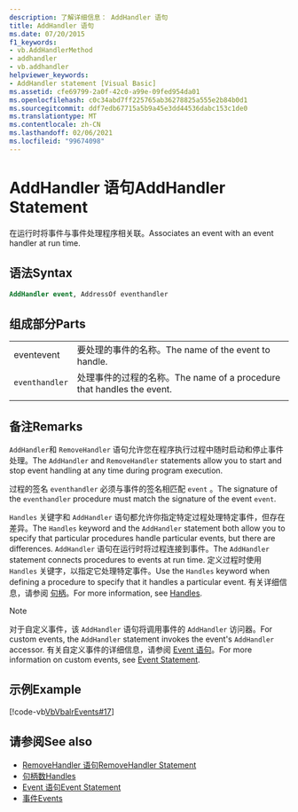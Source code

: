 ```yaml
---
description: 了解详细信息： AddHandler 语句
title: AddHandler 语句
ms.date: 07/20/2015
f1_keywords:
- vb.AddHandlerMethod
- addhandler
- vb.addhandler
helpviewer_keywords:
- AddHandler statement [Visual Basic]
ms.assetid: cfe69799-2a0f-42c0-a99e-09fed954da01
ms.openlocfilehash: c0c34abd7ff225765ab36278825a555e2b84b0d1
ms.sourcegitcommit: ddf7edb67715a5b9a45e3dd44536dabc153c1de0
ms.translationtype: MT
ms.contentlocale: zh-CN
ms.lasthandoff: 02/06/2021
ms.locfileid: "99674098"
---
```

# <a name="addhandler-statement"></a><span data-ttu-id="8aa11-103">AddHandler 语句</span><span class="sxs-lookup"><span data-stu-id="8aa11-103">AddHandler Statement</span></span>

<span data-ttu-id="8aa11-104">在运行时将事件与事件处理程序相关联。</span><span class="sxs-lookup"><span data-stu-id="8aa11-104">Associates an event with an event handler at run time.</span></span>  
  
## <a name="syntax"></a><span data-ttu-id="8aa11-105">语法</span><span class="sxs-lookup"><span data-stu-id="8aa11-105">Syntax</span></span>  
  
```vb  
AddHandler event, AddressOf eventhandler  
```  
  
## <a name="parts"></a><span data-ttu-id="8aa11-106">组成部分</span><span class="sxs-lookup"><span data-stu-id="8aa11-106">Parts</span></span>  

|||
|---|---|
|<span data-ttu-id="8aa11-107">event</span><span class="sxs-lookup"><span data-stu-id="8aa11-107">event</span></span>|<span data-ttu-id="8aa11-108">要处理的事件的名称。</span><span class="sxs-lookup"><span data-stu-id="8aa11-108">The name of the event to handle.</span></span>|  
|`eventhandler`|<span data-ttu-id="8aa11-109">处理事件的过程的名称。</span><span class="sxs-lookup"><span data-stu-id="8aa11-109">The name of a procedure that handles the event.</span></span>|
|||
  
## <a name="remarks"></a><span data-ttu-id="8aa11-110">备注</span><span class="sxs-lookup"><span data-stu-id="8aa11-110">Remarks</span></span>  

 <span data-ttu-id="8aa11-111">`AddHandler`和 `RemoveHandler` 语句允许您在程序执行过程中随时启动和停止事件处理。</span><span class="sxs-lookup"><span data-stu-id="8aa11-111">The `AddHandler` and `RemoveHandler` statements allow you to start and stop event handling at any time during program execution.</span></span>  
  
 <span data-ttu-id="8aa11-112">过程的签名 `eventhandler` 必须与事件的签名相匹配 `event` 。</span><span class="sxs-lookup"><span data-stu-id="8aa11-112">The signature of the `eventhandler` procedure must match the signature of the event `event`.</span></span>  
  
 <span data-ttu-id="8aa11-113">`Handles` 关键字和 `AddHandler` 语句都允许你指定特定过程处理特定事件，但存在差异。</span><span class="sxs-lookup"><span data-stu-id="8aa11-113">The `Handles` keyword and the `AddHandler` statement both allow you to specify that particular procedures handle particular events, but there are differences.</span></span> <span data-ttu-id="8aa11-114">`AddHandler` 语句在运行时将过程连接到事件。</span><span class="sxs-lookup"><span data-stu-id="8aa11-114">The `AddHandler` statement connects procedures to events at run time.</span></span> <span data-ttu-id="8aa11-115">定义过程时使用 `Handles` 关键字，以指定它处理特定事件。</span><span class="sxs-lookup"><span data-stu-id="8aa11-115">Use the `Handles` keyword when defining a procedure to specify that it handles a particular event.</span></span> <span data-ttu-id="8aa11-116">有关详细信息，请参阅 [句柄](handles-clause.md)。</span><span class="sxs-lookup"><span data-stu-id="8aa11-116">For more information, see [Handles](handles-clause.md).</span></span>  
  
> [!NOTE]
> <span data-ttu-id="8aa11-117">对于自定义事件，该 `AddHandler` 语句将调用事件的 `AddHandler` 访问器。</span><span class="sxs-lookup"><span data-stu-id="8aa11-117">For custom events, the `AddHandler` statement invokes the event's `AddHandler` accessor.</span></span> <span data-ttu-id="8aa11-118">有关自定义事件的详细信息，请参阅 [Event 语句](event-statement.md)。</span><span class="sxs-lookup"><span data-stu-id="8aa11-118">For more information on custom events, see [Event Statement](event-statement.md).</span></span>  
  
## <a name="example"></a><span data-ttu-id="8aa11-119">示例</span><span class="sxs-lookup"><span data-stu-id="8aa11-119">Example</span></span>  

 [!code-vb[VbVbalrEvents#17](~/samples/snippets/visualbasic/VS_Snippets_VBCSharp/VbVbalrEvents/VB/Class1.vb#17)]  
  
## <a name="see-also"></a><span data-ttu-id="8aa11-120">请参阅</span><span class="sxs-lookup"><span data-stu-id="8aa11-120">See also</span></span>

- [<span data-ttu-id="8aa11-121">RemoveHandler 语句</span><span class="sxs-lookup"><span data-stu-id="8aa11-121">RemoveHandler Statement</span></span>](removehandler-statement.md)
- [<span data-ttu-id="8aa11-122">句柄数</span><span class="sxs-lookup"><span data-stu-id="8aa11-122">Handles</span></span>](handles-clause.md)
- [<span data-ttu-id="8aa11-123">Event 语句</span><span class="sxs-lookup"><span data-stu-id="8aa11-123">Event Statement</span></span>](event-statement.md)
- [<span data-ttu-id="8aa11-124">事件</span><span class="sxs-lookup"><span data-stu-id="8aa11-124">Events</span></span>](../../programming-guide/language-features/events/index.md)
